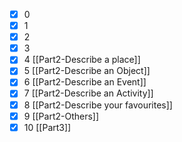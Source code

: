 - [x] 0
- [x] 1
- [x] 2
- [x] 3
- [x] 4 [[Part2-Describe a place]]
- [x] 5 [[Part2-Describe an Object]]
- [x] 6 [[Part2-Describe an Event]]
- [x] 7 [[Part2-Describe an Activity]]
- [x] 8 [[Part2-Describe your favourites]]
- [x] 9 [[Part2-Others]]
- [x] 10 [[Part3]]